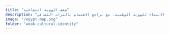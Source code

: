 ```yaml
--- 
title: "ضعف الهوية الثقافية" 
description: "تأثيرات ثقافية خارجية تضعف الانتماء للهوية الوطنية، مع تراجع الاهتمام بالتراث الثقافي." 
image: "/egypt-map.png" 
folder: "weak-cultural-identity" 
--- 
```


